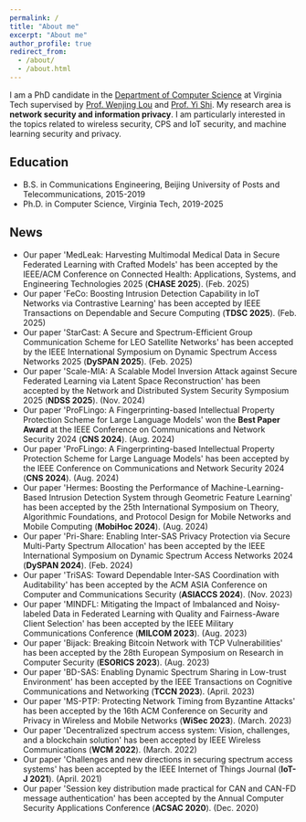 ```yaml
---
permalink: /
title: "About me"
excerpt: "About me"
author_profile: true
redirect_from: 
  - /about/
  - /about.html
---
```


I am a PhD candidate in the [Department of Computer Science](https://cs.vt.edu/) at Virginia Tech supervised by [Prof. Wenjing Lou](https://www.cnsr.ictas.vt.edu/WJLou.html) and [Prof. Yi Shi](https://sites.google.com/a/vt.edu/yi-shi/home). My research area is **network security and information privacy**. I am particularly interested in the topics related to wireless security, CPS and IoT security, and machine learning security and privacy.

## Education
* B.S. in Communications Engineering, Beijing University of Posts and Telecommunications, 2015-2019
* Ph.D. in Computer Science, Virginia Tech, 2019-2025

## News
- Our paper 'MedLeak: Harvesting Multimodal Medical Data in Secure Federated Learning with Crafted Models' has been accepted by the IEEE/ACM Conference on Connected Health: Applications, Systems, and Engineering Technologies 2025 (**CHASE 2025**). (Feb. 2025)
- Our paper 'FeCo: Boosting Intrusion Detection Capability in IoT Networks via Contrastive Learning' has been accepted by IEEE Transactions on Dependable and Secure Computing (**TDSC 2025**). (Feb. 2025)
- Our paper 'StarCast: A Secure and Spectrum-Efficient Group Communication Scheme for LEO Satellite Networks' has been accepted by the IEEE International Symposium on Dynamic Spectrum Access Networks 2025 (**DySPAN 2025**). (Feb. 2025)
- Our paper 'Scale-MIA: A Scalable Model Inversion Attack against Secure Federated Learning via Latent Space Reconstruction' has been accepted by the Network and Distributed System Security Symposium 2025 (**NDSS 2025**). (Nov. 2024)
- Our paper 'ProFLingo: A Fingerprinting-based Intellectual Property Protection Scheme for Large Language Models' won the **Best Paper Award** at the IEEE Conference on Communications and Network Security 2024 (**CNS 2024**). (Aug. 2024)
- Our paper 'ProFLingo: A Fingerprinting-based Intellectual Property Protection Scheme for Large Language Models' has been accepted by the IEEE Conference on Communications and Network Security 2024 (**CNS 2024**). (Aug. 2024)
- Our paper 'Hermes: Boosting the Performance of Machine-Learning-Based Intrusion Detection System through Geometric Feature Learning' has been accepted by the 25th International Symposium on Theory, Algorithmic Foundations, and Protocol Design for Mobile Networks and Mobile Computing (**MobiHoc 2024**). (Aug. 2024)
- Our paper 'Pri-Share: Enabling Inter-SAS Privacy Protection via Secure Multi-Party Spectrum Allocation' has been accepted by the IEEE International Symposium on Dynamic Spectrum Access Networks 2024 (**DySPAN 2024**). (Feb. 2024)
- Our paper 'TriSAS: Toward Dependable Inter-SAS Coordination with Auditability' has been accepted by the ACM ASIA Conference on Computer and Communications Security (**ASIACCS 2024**). (Nov. 2023)
- Our paper 'MINDFL: Mitigating the Impact of Imbalanced and Noisy-labeled Data in Federated Learning with Quality and Fairness-Aware Client Selection' has been accepted by the IEEE Military Communications Conference (**MILCOM 2023**). (Aug. 2023)
- Our paper 'Bijack: Breaking Bitcoin Network with TCP Vulnerabilities' has been accepted by the 28th European Symposium on Research in Computer Security (**ESORICS 2023**). (Aug. 2023)
- Our paper 'BD-SAS: Enabling Dynamic Spectrum Sharing in Low-trust Environment' has been accepted by the IEEE Transactions on Cognitive Communications and Networking (**TCCN 2023**). (April. 2023)
- Our paper 'MS-PTP: Protecting Network Timing from Byzantine Attacks' has been accepted by the 16th ACM Conference on Security and Privacy in Wireless and Mobile Networks (**WiSec 2023**). (March. 2023)
- Our paper 'Decentralized spectrum access system: Vision, challenges, and a blockchain solution' has been accepted by IEEE Wireless Communications (**WCM 2022**). (March. 2022)
- Our paper 'Challenges and new directions in securing spectrum access systems' has been accepted by the IEEE Internet of Things Journal (**IoT-J 2021**). (April. 2021)
- Our paper 'Session key distribution made practical for CAN and CAN-FD message authentication' has been accepted by the Annual Computer Security Applications Conference (**ACSAC 2020**). (Dec. 2020)

